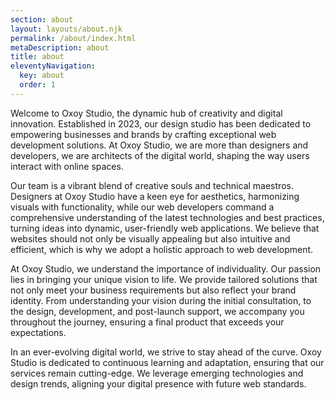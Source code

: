 ```yaml
---
section: about
layout: layouts/about.njk
permalink: /about/index.html
metaDescription: about
title: about
eleventyNavigation:
  key: about
  order: 1
---
```

Welcome to Oxoy Studio, the dynamic hub of creativity and digital innovation. Established in 2023, our design studio has been dedicated to empowering businesses and brands by crafting exceptional web development solutions. At Oxoy Studio, we are more than designers and developers, we are architects of the digital world, shaping the way users interact with online spaces.

Our team is a vibrant blend of creative souls and technical maestros. Designers at Oxoy Studio have a keen eye for aesthetics, harmonizing visuals with functionality, while our web developers command a comprehensive understanding of the latest technologies and best practices, turning ideas into dynamic, user-friendly web applications. We believe that websites should not only be visually appealing but also intuitive and efficient, which is why we adopt a holistic approach to web development.

At Oxoy Studio, we understand the importance of individuality. Our passion lies in bringing your unique vision to life. We provide tailored solutions that not only meet your business requirements but also reflect your brand identity. From understanding your vision during the initial consultation, to the design, development, and post-launch support, we accompany you throughout the journey, ensuring a final product that exceeds your expectations.

In an ever-evolving digital world, we strive to stay ahead of the curve. Oxoy Studio is dedicated to continuous learning and adaptation, ensuring that our services remain cutting-edge. We leverage emerging technologies and design trends, aligning your digital presence with future web standards.

